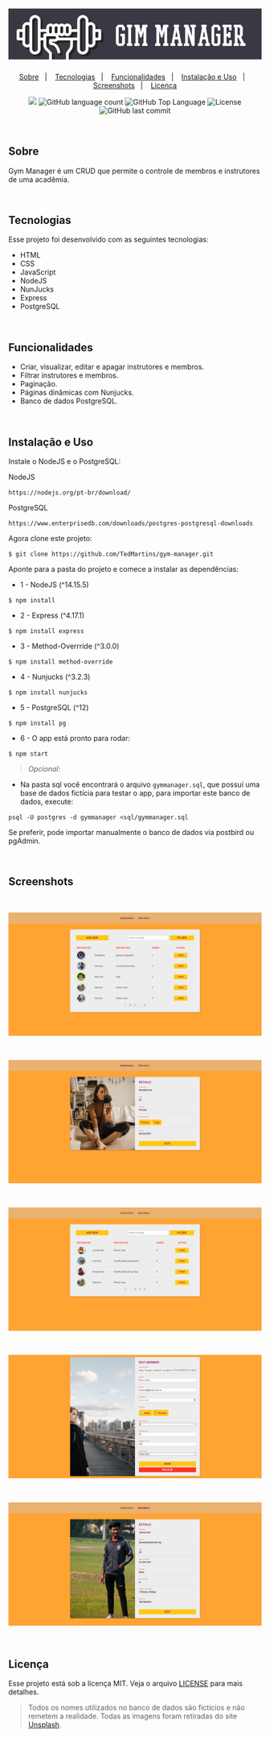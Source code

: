 <h1 align="center">
  <img alt="GymManager" title="GymManager" src=".\public\assets\img\gym-manager-readme-logo.png" />
</h1>

<p align="center">
  <a href="#sobre">Sobre</a>&nbsp;&nbsp;&nbsp;|&nbsp;&nbsp;&nbsp;
  <a href="#tecnologias">Tecnologias</a>&nbsp;&nbsp;&nbsp;|&nbsp;&nbsp;&nbsp;
  <a href="#funcionalidades">Funcionalidades</a>&nbsp;&nbsp;&nbsp;|&nbsp;&nbsp;&nbsp;
  <a href="#instalação-e-uso">Instalação e Uso</a>&nbsp;&nbsp;&nbsp;|&nbsp;&nbsp;&nbsp;
  <a href="#screenshots">Screenshots</a>&nbsp;&nbsp;&nbsp;|&nbsp;&nbsp;&nbsp;
  <a href="#licença">Licença</a>
</p>

<p align="center">
  <img src="https://img.shields.io/badge/made%20by-TED%20MARTINS-ffbb00?style=flat-square">
  <img alt="GitHub language count" src="https://img.shields.io/github/languages/count/tedmartins/gym-manager?color=ffbb00&style=flat-square">
  <img alt="GitHub Top Language" src="https://img.shields.io/github/languages/top/tedmartins/gym-manager?color=ffbb00&style=flat-square">
  <img alt="License" src="https://img.shields.io/badge/license-MIT-ffbb00?style=flat-square">
  <img alt="GitHub last commit" src="https://img.shields.io/github/last-commit/tedmartins/gym-manager?color=ffbb00&style=flat-square">
</p>

<br>

## Sobre

Gym Manager é um CRUD que permite o controle de membros e instrutores de uma acadêmia. 

<br>

## Tecnologias

Esse projeto foi desenvolvido com as seguintes tecnologias:

- HTML
- CSS
- JavaScript
- NodeJS
- NunJucks
- Express
- PostgreSQL

<br>

## Funcionalidades

- Criar, visualizar, editar e apagar instrutores e membros.
- Filtrar instrutores e membros.
- Paginação.
- Páginas dinâmicas com Nunjucks.
- Banco de dados PostgreSQL.

<br>

## Instalação e Uso

Instale o NodeJS e o PostgreSQL:

NodeJS

```
https://nodejs.org/pt-br/download/
```

PostgreSQL 

```
https://www.enterprisedb.com/downloads/postgres-postgresql-downloads
```

Agora clone este projeto:

```
$ git clone https://github.com/TedMartins/gym-manager.git
```

Aponte para a pasta do projeto e comece a instalar as dependências:

- 1 - NodeJS (^14.15.5)

```
$ npm install
```

- 2 - Express (^4.17.1)

```
$ npm install express
```

- 3 - Method-Overrride (^3.0.0)

```
$ npm install method-override
```

- 4 - Nunjucks (^3.2.3)

```
$ npm install nunjucks
```

- 5 - PostgreSQL (^12)

```
$ npm install pg
```
- 6 - O app está pronto para rodar:

```
$ npm start
```

> *Opcional:*

- Na pasta sql você encontrará o arquivo ```gymmanager.sql```, que possuí uma base de dados fictícia para testar o app, para importar este banco de dados, execute:

```
psql -U postgres -d gymmanager <sql/gymmanager.sql
```
Se preferir, pode importar manualmente o banco de dados via postbird ou pgAdmin.

<br>

## Screenshots

<br>

<p align="center">
  <img alt="GymManager Index" title="ss_instructors_index.png" src=".\public\assets\img\screenshots\ss_instructors_index.png" />
</p>

<br>

<p align="center">
  <img alt="GymManager Instructors Show" title="ss_instructors_show.png" src=".\public\assets\img\screenshots\ss_instructors_show.png" />
</p>

<br>

<p align="center">
  <img alt="GymManager Search" title="ss_instructors_search.png" src=".\public\assets\img\screenshots\ss_instructors_search.png" />
</p>

<br>

<p align="center">
  <img alt="GymManager Members Edit" title="ss_members_edit.png" src=".\public\assets\img\screenshots\ss_members_edit.png" />
</p>

<br>

<p align="center">
  <img alt="GymManager Members Show" title="ss_members_show.png" src=".\public\assets\img\screenshots\ss_members_show.png" />
</p>

<br>

## Licença

Esse projeto está sob a licença MIT. Veja o arquivo [LICENSE](.github/LICENSE.md) para mais detalhes.

> Todos os nomes utilizados no banco de dados são fictícios e não remetem a realidade. Todas as imagens foram retiradas do site [Unsplash](https://unsplash.com).